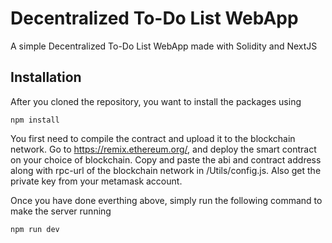# Decentralized To-Do List WebApp

A simple Decentralized To-Do List WebApp made with Solidity and NextJS

## Installation

After you cloned the repository, you want to install the packages using

```shell
npm install
```

You first need to compile the contract and upload it to the blockchain network. Go to https://remix.ethereum.org/, and deploy the smart contract on your choice of blockchain. Copy and paste the abi and contract address along with rpc-url of the blockchain network in /Utils/config.js. Also get the private key from your metamask account. 

Once you have done everthing above, simply run the following command to make the server running

```shell
npm run dev
```
